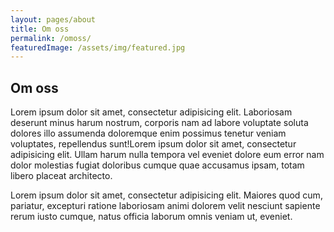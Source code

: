 ```yaml
---
layout: pages/about
title: Om oss
permalink: /omoss/
featuredImage: /assets/img/featured.jpg
---
```


## Om oss

Lorem ipsum dolor sit amet, consectetur adipisicing elit. Laboriosam deserunt minus harum nostrum, corporis nam ad labore voluptate soluta dolores illo assumenda doloremque enim possimus tenetur veniam voluptates, repellendus sunt!Lorem ipsum dolor sit amet, consectetur adipisicing elit. Ullam harum nulla tempora vel eveniet dolore eum error nam dolor molestias fugiat doloribus cumque quae accusamus ipsam, totam libero placeat architecto.

Lorem ipsum dolor sit amet, consectetur adipisicing elit. Maiores quod cum, pariatur, excepturi ratione laboriosam animi dolorem velit nesciunt sapiente rerum iusto cumque, natus officia laborum omnis veniam ut, eveniet.